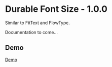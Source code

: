 Durable Font Size - 1.0.0
=========

Similar to FitText and FlowType.

Documentation to come...


## Demo

[Demo](http://codepen.io/dustindowell/pen/GgqxYR)
